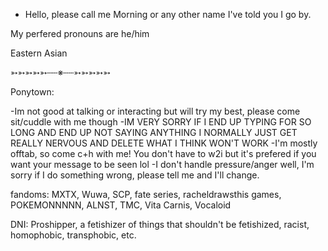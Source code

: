- Hello, please call me Morning or any other name I've told you I go by.

My perfered pronouns are he/him

Eastern Asian

➳➳➳➳➳┄┄※┄┄➳➳➳➳➳

 
 Ponytown:
 
-Im not good at talking or interacting but will try my best, please come sit/cuddle with me though
-IM VERY SORRY IF I END UP TYPING FOR SO LONG AND END UP NOT SAYING ANYTHING I NORMALLY JUST GET REALLY NERVOUS AND DELETE WHAT I THINK WON'T WORK
-I'm mostly offtab, so come c+h with me! You don't have to w2i but it's prefered if you want your message to be seen lol
-I don't handle pressure/anger well, I'm sorry if I do something wrong, please tell me and I'll change.


fandoms: MXTX, Wuwa, SCP, fate series, racheldrawsthis games, POKEMONNNNN, ALNST, TMC, Vita Carnis, Vocaloid


DNI: Proshipper, a fetishizer of things that shouldn't be fetishized, racist, homophobic, transphobic, etc.
